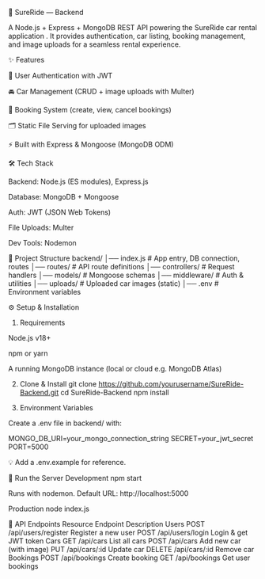 🚗 SureRide — Backend

A Node.js + Express + MongoDB REST API powering the SureRide car rental application
.
It provides authentication, car listing, booking management, and image uploads for a seamless rental experience.

✨ Features

🔐 User Authentication with JWT

🚘 Car Management (CRUD + image uploads with Multer)

📅 Booking System (create, view, cancel bookings)

🗂 Static File Serving for uploaded images

⚡ Built with Express & Mongoose (MongoDB ODM)

🛠 Tech Stack

Backend: Node.js (ES modules), Express.js

Database: MongoDB + Mongoose

Auth: JWT (JSON Web Tokens)

File Uploads: Multer

Dev Tools: Nodemon

📂 Project Structure
backend/
│── index.js          # App entry, DB connection, routes
│── routes/           # API route definitions
│── controllers/      # Request handlers
│── models/           # Mongoose schemas
│── middleware/       # Auth & utilities
│── uploads/          # Uploaded car images (static)
│── .env              # Environment variables

⚙️ Setup & Installation
1. Requirements

Node.js v18+

npm or yarn

A running MongoDB instance (local or cloud e.g. MongoDB Atlas)

2. Clone & Install
git clone https://github.com/yourusername/SureRide-Backend.git
cd SureRide-Backend
npm install

3. Environment Variables

Create a .env file in backend/ with:

MONGO_DB_URI=your_mongo_connection_string
SECRET=your_jwt_secret
PORT=5000


💡 Add a .env.example for reference.

🚀 Run the Server
Development
npm start


Runs with nodemon. Default URL: http://localhost:5000

Production
node index.js

📡 API Endpoints
Resource	Endpoint	Description
Users	POST /api/users/register	Register a new user
	POST /api/users/login	Login & get JWT token
Cars	GET /api/cars	List all cars
	POST /api/cars	Add new car (with image)
	PUT /api/cars/:id	Update car
	DELETE /api/cars/:id	Remove car
Bookings	POST /api/bookings	Create booking
	GET /api/bookings	Get user bookings
